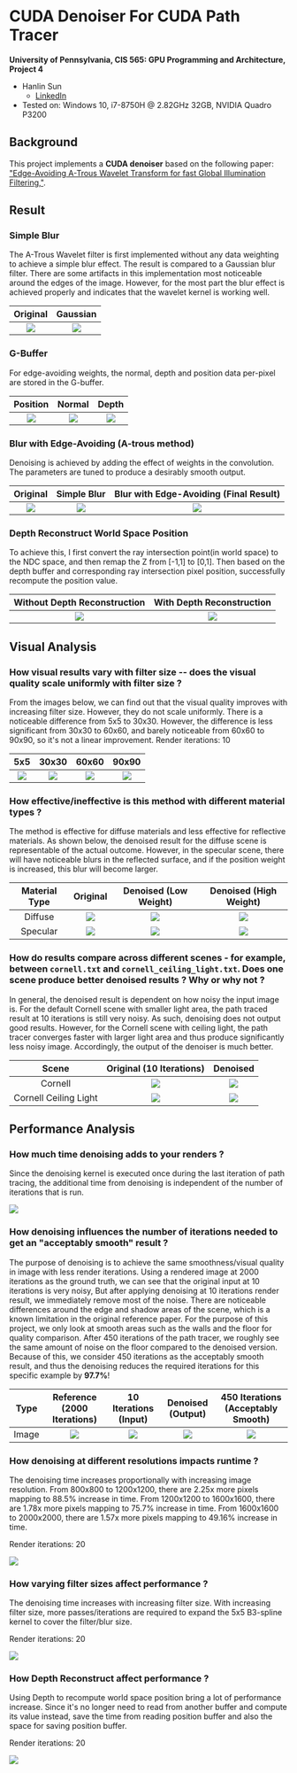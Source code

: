 CUDA Denoiser For CUDA Path Tracer
==================================

**University of Pennsylvania, CIS 565: GPU Programming and Architecture, Project 4**

* Hanlin Sun
   * [LinkedIn](https://www.linkedin.com/in/hanlin-sun-7162941a5/)
* Tested on: Windows 10, i7-8750H @ 2.82GHz 32GB, NVIDIA Quadro P3200 

## Background

This project implements a **CUDA denoiser** based on the following paper: ["Edge-Avoiding A-Trous Wavelet Transform for fast Global Illumination Filtering,"](https://jo.dreggn.org/home/2010_atrous.pdf).

## Result

### Simple Blur

The A-Trous Wavelet filter is first implemented without any data weighting to achieve a simple blur effect. The result is compared to a Gaussian blur filter.
There are some artifacts in this implementation most noticeable around the edges of the image. However, for the most part the blur effect is achieved properly and indicates that the wavelet kernel is working well.

Original                   |  Gaussian                 
:-------------------------:|:-------------------------:
![](img/unDenoise.JPG)     |  ![](img/simpleBlur.JPG)  

### G-Buffer

For edge-avoiding weights, the normal, depth and position data per-pixel are stored in the G-buffer.

Position                   |  Normal                   |     Depth          |
:-------------------------:|:-------------------------:|:------------------:|
![](img/Position.JPG)     |  ![](img/NormalBuffer.JPG)      |![](img/Depth.JPG)

### Blur with Edge-Avoiding (A-trous method)

Denoising is achieved by adding the effect of weights in the convolution.
The parameters are tuned to produce a desirably smooth output. 

Original            |  Simple Blur                     | Blur with Edge-Avoiding (Final Result)
:-------------------------:|:-------------------------:|:-----------:
![](img/unDenoise.JPG)   |  ![](img/simpleBlur.JPG)      |  ![](img/denoise.JPG)

### Depth Reconstruct World Space Position

To achieve this, I first convert the ray intersection point(in world space) to the NDC space, and then remap the Z from [-1,1] to [0,1].
Then based on the depth buffer and corresponding ray intersection pixel position, successfully recompute the position value.

Without Depth Reconstruction   | With Depth Reconstruction  | 
:-------------------------:|:-------------------------:|
![](img/NoGBufferConstruct.JPG)     |  ![](img/WithDepth.JPG)  |


## Visual Analysis
### How visual results vary with filter size -- does the visual quality scale uniformly with filter size ?

From the images below, we can find out that the visual quality improves with increasing filter size.
However, they do not scale uniformly. There is a noticeable difference from 5x5 to 30x30. However, the difference is less significant from 30x30 to 60x60, and barely noticeable from 60x60 to 90x90, so it's not a linear improvement. 
Render iterations: 10

5x5    |30x30                      |  60x60                    | 90x90
:-----:|:-------------------------:|:-------------------------:|:-----------:
![](img/5x5.JPG)|![](img/30x30.JPG)|  ![](img/60x60.JPG)       | ![](img/90x90.JPG)

### How effective/ineffective is this method with different material types ?

The method is effective for diffuse materials and less effective for reflective materials. As shown below, the denoised result for the diffuse scene is representable of the actual outcome. However, in the specular scene, there will have noticeable blurs in the reflected surface, and if the position weight is increased, this blur will become larger.

Material Type | Original           |  Denoised  (Low Weight)   |  Denoised (High Weight)              
:------------:|:------------------:|:-------------------------:|:----------------------:|
Diffuse       |![](img/diffuse_origin.JPG)    |  ![](img/diffuse_denoise_low.JPG)   | ![](img/diffuse_denoise_high.JPG)
Specular      |![](img/specular_origin.JPG)   |  ![](img/specular_denoised_low.JPG) | ![](img/specular_denoised_high.JPG)


### How do results compare across different scenes - for example, between `cornell.txt` and `cornell_ceiling_light.txt`. Does one scene produce better denoised results ? Why or why not ?

In general, the denoised result is dependent on how noisy the input image is. 
For the default Cornell scene with smaller light area, the path traced result at 10 iterations is still very noisy. As such, denoising does not output good results.
However, for the Cornell scene with ceiling light, the path tracer converges faster with larger light area and thus produce significantly less noisy image. Accordingly, the output of the denoiser is much better.


Scene  | Original (10 Iterations)                          |  Denoised                
:-----:|:------------------:|:-------------------------:|
Cornell                     |![](img/diffuse_origin.JPG)   |  ![](img/diffuse_denoise.JPG)                         
Cornell Ceiling Light       |![](img/specular_noise.JPG)   |  ![](img/specular_denoise.JPG)     

## Performance Analysis

### How much time denoising adds to your renders ?

Since the denoising kernel is executed once during the last iteration of path tracing, the additional time from denoising is independent of the number of iterations that is run. 

![](img/denoiseTimeChart.JPG)  

### How denoising influences the number of iterations needed to get an "acceptably smooth" result ?

The purpose of denoising is to achieve the same smoothness/visual quality in image with less render iterations. Using a rendered image at 2000 iterations as the ground truth, we can see that the original input at 10 iterations is very noisy, But after applying denoising at 10 iterations render result, we immediately remove most of the noise. There are noticeable differences around the edge and shadow areas of the scene, which is a known limitation in the original reference paper. For the purpose of this project, we only look at smooth areas such as the walls and the floor for quality comparison. After 450 iterations of the path tracer, we roughly see the same amount of noise on the floor compared to the denoised version. Because of this, we consider 450 iterations as the acceptably smooth result, and thus the denoising reduces the required iterations for this specific example by **97.7%**!

Type    |Reference (2000 Iterations)     |  10 Iterations (Input)    |  Denoised (Output)   | 450 Iterations (Acceptably Smooth)          
:------:|:------------------:|:-------------------------:|:------------------:|:-------------------:
Image   |![](img/groundTruth.JPG)  |  ![](img/diffuse_origin.JPG)    | ![](img/diffuse_denoise_high.JPG) | ![](img/diffuse_450.JPG)

### How denoising at different resolutions impacts runtime ?

The denoising time increases proportionally with increasing image resolution. 
From 800x800 to 1200x1200, there are 2.25x more pixels mapping to 88.5% increase in time.
From 1200x1200 to 1600x1600, there are 1.78x more pixels mapping to 75.7% increase in time.
From 1600x1600 to 2000x2000, there are 1.57x more pixels mapping to 49.16% increase in time.

Render iterations: 20

![](img/resolution.JPG)  

### How varying filter sizes affect performance ?
The denoising time increases with increasing filter size. With increasing filter size, more passes/iterations are required to expand the 5x5 B3-spline kernel to cover the filter/blur size.

Render iterations: 20

![](img/fliterSizeChart.JPG)

### How Depth Reconstruct affect performance ?
Using Depth to recompute world space position bring a lot of performance increase. Since it's no longer need to read from another buffer and compute its value instead, save the time from reading position buffer and also the space for saving position buffer.

Render iterations: 20

![](img/DepthOptimize.JPG)